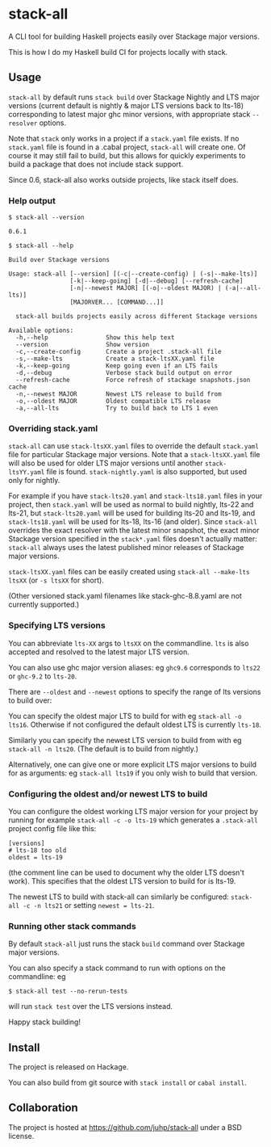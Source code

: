 # stack-all

A CLI tool for building Haskell projects easily over Stackage major versions.

This is how I do my Haskell build CI for projects locally with stack.

## Usage

`stack-all` by default runs `stack build` over Stackage Nightly and
LTS major versions
(current default is nightly & major LTS versions back to lts-18)
corresponding to latest major ghc minor versions,
with appropriate stack `--resolver` options.

Note that `stack` only works in a project if a `stack.yaml` file exists.
If no `stack.yaml` file is found in a .cabal project,
`stack-all` will create one.
Of course it may still fail to build, but this allows for
quickly experiments to build a package that does not include stack support.

Since 0.6, stack-all also works outside projects, like stack itself does.

### Help output
`$ stack-all --version`

```
0.6.1
```
`$ stack-all --help`

```
Build over Stackage versions

Usage: stack-all [--version] [(-c|--create-config) | (-s|--make-lts)] 
                 [-k|--keep-going] [-d|--debug] [--refresh-cache] 
                 [-n|--newest MAJOR] [(-o|--oldest MAJOR) | (-a|--all-lts)] 
                 [MAJORVER... [COMMAND...]]

  stack-all builds projects easily across different Stackage versions

Available options:
  -h,--help                Show this help text
  --version                Show version
  -c,--create-config       Create a project .stack-all file
  -s,--make-lts            Create a stack-ltsXX.yaml file
  -k,--keep-going          Keep going even if an LTS fails
  -d,--debug               Verbose stack build output on error
  --refresh-cache          Force refresh of stackage snapshots.json cache
  -n,--newest MAJOR        Newest LTS release to build from
  -o,--oldest MAJOR        Oldest compatible LTS release
  -a,--all-lts             Try to build back to LTS 1 even
```

### Overriding stack.yaml
`stack-all` can use `stack-ltsXX.yaml` files to override the default
`stack.yaml` file for particular Stackage major versions.
Note that a `stack-ltsXX.yaml` file will also be used for
older LTS major versions until another `stack-ltsYY.yaml` file is found.
`stack-nightly.yaml` is also supported, but used only for nightly.

For example if you have `stack-lts20.yaml` and `stack-lts18.yaml` files
in your project,
then `stack.yaml` will be used as normal to build nightly, lts-22 and lts-21,
but `stack-lts20.yaml` will be used for building lts-20 and lts-19,
and `stack-lts18.yaml` will be used for lts-18, lts-16 (and older).
Since `stack-all` overrides the exact resolver with the latest minor snapshot,
the exact minor Stackage version specified in the `stack*.yaml` files
doesn't actually matter: `stack-all` always uses the latest published
minor releases of Stackage major versions.

`stack-ltsXX.yaml` files can be easily created using
`stack-all --make-lts ltsXX` (or `-s ltsXX` for short).

(Other versioned stack.yaml filenames like stack-ghc-8.8.yaml
are not currently supported.)

### Specifying LTS versions
You can abbreviate `lts-XX` args to `ltsXX` on the commandline.
`lts` is also accepted and resolved to the latest major LTS version.

You can also use ghc major version aliases:
eg `ghc9.6` corresponds to `lts22` or `ghc-9.2` to `lts-20`.

There are `--oldest`  and `--newest` options to specify the range of
lts versions to build over:

You can specify the oldest major LTS to build for with eg `stack-all -o lts16`.
Otherwise if not configured the default oldest LTS is currently `lts-18`.

Similarly you can specify the newest LTS version to build from with
eg `stack-all -n lts20`. (The default is to build from nightly.)

Alternatively, one can give one or more explicit LTS major versions to build
for as arguments: eg `stack-all lts19` if you only wish to build that version.

### Configuring the oldest and/or newest LTS to build
You can configure the oldest working LTS major version for your project
by running for example `stack-all -c -o lts-19` which generates a `.stack-all`
project config file like this:
```
[versions]
# lts-18 too old
oldest = lts-19
```
(the comment line can be used to document why the older LTS doesn't work).
This specifies that the oldest LTS version to build for is lts-19.

The newest LTS to build with stack-all can similarly be configured:
`stack-all -c -n lts21` or setting `newest = lts-21`.

### Running other stack commands
By default `stack-all` just runs the stack `build` command over
Stackage major versions.

You can also specify a stack command to run with options on the commandline:
eg
```
$ stack-all test --no-rerun-tests
```
will run `stack test` over the LTS versions instead.

Happy stack building!

## Install
The project is released on Hackage.

You can also build from git source with `stack install` or `cabal install`.

## Collaboration
The project is hosted at https://github.com/juhp/stack-all under a BSD license.
